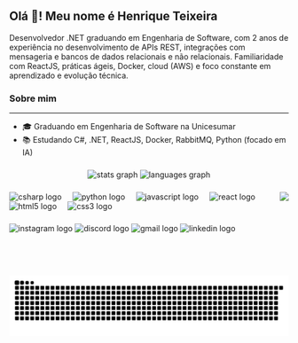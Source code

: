 <h2 align="left">Olá 👋! Meu nome é Henrique Teixeira</h2>
<p>Desenvolvedor .NET graduando em Engenharia de Software, com 2 anos de experiência no desenvolvimento de APIs REST, integrações com mensageria e bancos de dados relacionais e não relacionais. Familiaridade com ReactJS, práticas ágeis, Docker, cloud (AWS) e foco constante em aprendizado e evolução técnica.</p>

###

<h3 align="left">Sobre mim</h3>
<hr style="border: none; height: 1px; background-color: black;">
<ul>
  <li>🎓 Graduando em Engenharia de Software na Unicesumar</li>
  <li>📚 Estudando C#, .NET, ReactJS, Docker, RabbitMQ, Python (focado em IA) </li>
</ul>

###

<div align="center">
  <img src="https://github-readme-stats.vercel.app/api?username=henriquecesarth&hide_title=false&show_icons=true&include_all_commits=true&count_private=true&theme=dracula&locale=en&hide_border=false" height="150" alt="stats graph"  />
  <img src="https://github-readme-stats.vercel.app/api/top-langs?username=henriquecesarth&locale=en&hide_title=false&layout=compact&card_width=320&langs_count=5&theme=dracula&hide_border=false" height="150" alt="languages graph"  />
</div>

###

<img align="right" height="150" src="https://media1.tenor.com/m/zstPhM9ubpgAAAAC/mitchell.gif"  />

###

<div align="left">
  <img src="https://cdn.jsdelivr.net/gh/devicons/devicon/icons/csharp/csharp-original.svg" height="30" alt="csharp logo"  />
  <img width="12" />
  <img src="https://cdn.jsdelivr.net/gh/devicons/devicon/icons/python/python-original.svg" height="30" alt="python logo"  />
  <img width="12" />
  <img src="https://cdn.jsdelivr.net/gh/devicons/devicon/icons/javascript/javascript-original.svg" height="30" alt="javascript logo"  />
  <img width="12" />
  <img src="https://cdn.jsdelivr.net/gh/devicons/devicon/icons/react/react-original.svg" height="30" alt="react logo"  />
  <img width="12" />
  <img src="https://cdn.jsdelivr.net/gh/devicons/devicon/icons/html5/html5-original.svg" height="30" alt="html5 logo"  />
  <img width="12" />
  <img src="https://cdn.jsdelivr.net/gh/devicons/devicon/icons/css3/css3-original.svg" height="30" alt="css3 logo"  />
  <img width="12" />
</div>

###

<div align="left">
  <img src="https://img.shields.io/static/v1?message=Instagram&logo=instagram&label=&color=E4405F&logoColor=white&labelColor=&style=for-the-badge" height="35" alt="instagram logo"  />
  <img src="https://img.shields.io/static/v1?message=Discord&logo=discord&label=&color=7289DA&logoColor=white&labelColor=&style=for-the-badge" height="35" alt="discord logo"  />
  <img src="https://img.shields.io/static/v1?message=Gmail&logo=gmail&label=&color=D14836&logoColor=white&labelColor=&style=for-the-badge" height="35" alt="gmail logo"  />
  <img src="https://img.shields.io/static/v1?message=LinkedIn&logo=linkedin&label=&color=0077B5&logoColor=white&labelColor=&style=for-the-badge" height="35" alt="linkedin logo"  />
</div>

###

<br clear="both">

<img src="https://raw.githubusercontent.com/henriquecesarth/henriquecesarth/output/snake.svg" alt="Snake animation" />

###
